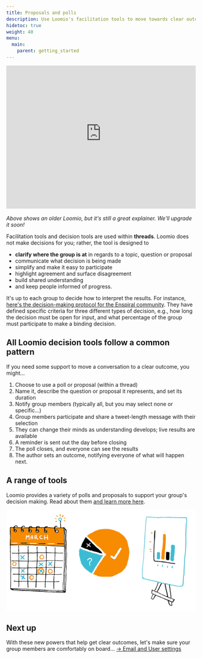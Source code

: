 ```yaml
---
title: Proposals and polls
description: Use Loomio's facilitation tools to move towards clear outcomes.
hidetoc: true
weight: 40
menu:
  main:
    parent: getting_started
---
```


<iframe width="100%" height="380px" src="https://www.youtube-nocookie.com/embed/ePILBTxgkmE?rel=0" frameborder="0" allowfullscreen></iframe>

*Above shows an older Loomio, but it's still a great explainer. We'll upgrade it soon!*

Facilitation tools and decision tools are used within **threads**. Loomio does not make decisions for you; rather, the tool is designed to

* **clarify where the group is at** in regards to a topic, question or proposal
* communicate what decision is being made
* simplify and make it easy to participate
* highlight agreement and surface disagreement
* build shared understanding
* and keep people informed of progress.

It's up to each group to decide how to interpret the results. For instance, [here's the decision-making protocol for the Enspiral community](https://handbook.enspiral.com/agreements/decisions.html). They have defined specific criteria for three different types of decision, e.g., how long the decision must be open for input, and what percentage of the group must participate to make a binding decision.

## All Loomio decision tools follow a common pattern

If you need some support to move a conversation to a clear outcome, you might…

1. Choose to use a poll or proposal (within a thread)
2. Name it, describe the question or proposal it represents, and set its duration
3. Notify group members (typically all, but you may select none or specific...)
3. Group members participate and share a tweet-length message with their selection
4. They can change their minds as understanding develops; live results are available
5. A reminder is sent out the day before closing
6. The poll closes, and everyone can see the results
7. The author sets an outcome, notifying everyone of what will happen next.

## A range of tools

Loomio provides a variety of polls and proposals to support your group's decision making. Read about them [and learn more here](/en/user_manual/polls).

![](decision-types.png)

## Next up

With these new powers that help get clear outcomes, let's make sure your group members are comfortably on board... [→ Email and User settings](../notifications_settings)
